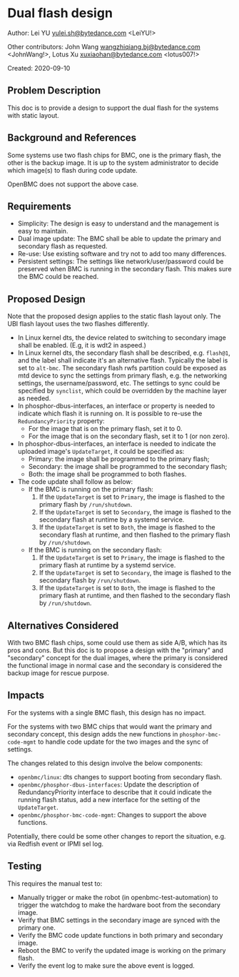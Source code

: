 # Dual flash design

Author: Lei YU <yulei.sh@bytedance.com> <LeiYU!>

Other contributors: John Wang <wangzhiqiang.bj@bytedance.com> <JohnWang!>,
                    Lotus Xu <xuxiaohan@bytedance.com> <lotus007!>

Created: 2020-09-10


## Problem Description

This doc is to provide a design to support the dual flash for the systems
with static layout.


## Background and References

Some systems use two flash chips for BMC, one is the primary flash, the other
is the backup image. It is up to the system administrator to decide which
image(s) to flash during code update.

OpenBMC does not support the above case.


## Requirements

- Simplicity: The design is easy to understand and the management is easy to
  maintain.
- Dual image update: The BMC shall be able to update the primary and secondary
  flash as requested.
- Re-use: Use existing software and try not to add too many differences.
- Persistent settings: The settings like network/user/password could be
  preserved when BMC is running in the secondary flash. This makes sure the BMC
  could be reached.


## Proposed Design

Note that the proposed design applies to the static flash layout only. The UBI
flash layout uses the two flashes differently.

* In Linux kernel dts, the device related to switching to secondary image shall
  be enabled. (E.g, it is wdt2 in aspeed.)
* In Linux kernel dts, the secondary flash shall be described, e.g. `flash@1`,
  and the label shall indicate it's an alternative flash. Typically the label
  is set to `alt-bmc`.
  The secondary flash rwfs partition could be exposed as mtd device to sync
  the settings from primary flash, e.g. the networking settings, the
  username/password, etc.
  The settings to sync could be specified by `synclist`, which could be
  overridden by the machine layer as needed.
* In phosphor-dbus-interfaces, an interface or property is needed to indicate
  which flash it is running on.
  It is possible to re-use the `RedundancyPriority` property:
  * For the image that is on the primary flash, set it to 0.
  * For the image that is on the secondary flash, set it to 1 (or non zero).
* In phosphor-dbus-interfaces, an interface is needed to indicate the uploaded
  image's `UpdateTarget`, it could be specified as:
  * Primary: the image shall be programmed to the primary flash;
  * Secondary: the image shall be programmed to the secondary flash;
  * Both: the image shall be programmed to both flashes.
* The code update shall follow as below:
   * If the BMC is running on the primary flash:
      1. If the `UpdateTarget` is set to `Primary`, the image is flashed to
         the primary flash by `/run/shutdown`.
      2. If the `UpdateTarget` is set to `Secondary`, the image is flashed to
         the secondary flash at runtime by a systemd service.
      3. If the `UpdateTarget` is set to `Both`, the image is flashed to the
         secondary flash at runtime, and then flashed to the primary flash by
         `/run/shutdown`.
   * If the BMC is running on the secondary flash:
      1. If the `UpdateTarget` is set to `Primary`, the image is flashed to
         the primary flash at runtime by a systemd service.
      2. If the `UpdateTarget` is set to `Secondary`, the image is flashed to
         the secondary flash by `/run/shutdown`.
      3. If the `UpdateTarget` is set to `Both`, the image is flashed to the
         primary flash at runtime, and then flashed to the secondary flash by
         `/run/shutdown`.


## Alternatives Considered

With two BMC flash chips, some could use them as side A/B, which has its pros
and cons.
But this doc is to propose a design with the "primary" and "secondary" concept
for the dual images, where the primary is considered the functional image in
normal case and the secondary is considered the backup image for rescue
purpose.


## Impacts

For the systems with a single BMC flash, this design has no impact.

For the systems with two BMC chips that would want the primary and secondary
concept, this design adds the new functions in `phosphor-bmc-code-mgmt` to
handle code update for the two images and the sync of settings.

The changes related to this design involve the below components:

- `openbmc/linux`: dts changes to support booting from secondary flash.
- `openbmc/phosphor-dbus-interfaces`: Update the description of
   RedundancyPriority interface to describe that it could indicate the running
   flash status, add a new interface for the setting of the `UpdateTarget`.
- `openbmc/phosphor-bmc-code-mgmt`: Changes to support the above functions.

Potentially, there could be some other changes to report the situation, e.g.
via Redfish event or IPMI sel log.

## Testing

This requires the manual test to:
* Manually trigger or make the robot (in openbmc-test-automation) to trigger
  the watchdog to make the hardware boot from the secondary image.
* Verify that BMC settings in the secondary image are synced with the primary
  one.
* Verify the BMC code update functions in both primary and secondary image.
* Reboot the BMC to verify the updated image is working on the primary flash.
* Verify the event log to make sure the above event is logged.
